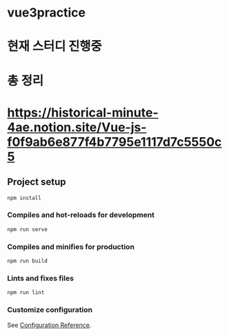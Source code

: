 # vue3practice
# 현재 스터디 진행중
# 총 정리
# https://historical-minute-4ae.notion.site/Vue-js-f0f9ab6e877f4b7795e1117d7c5550c5

## Project setup
```
npm install
```

### Compiles and hot-reloads for development
```
npm run serve
```

### Compiles and minifies for production
```
npm run build
```

### Lints and fixes files
```
npm run lint
```

### Customize configuration
See [Configuration Reference](https://cli.vuejs.org/config/).
